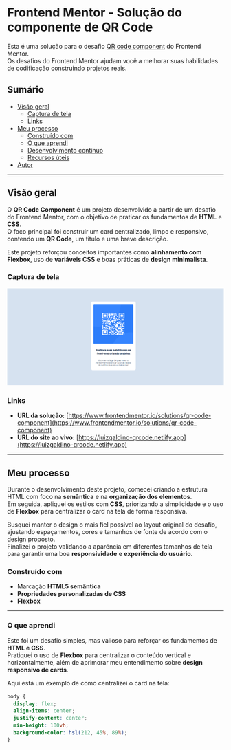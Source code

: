 # Frontend Mentor - Solução do componente de QR Code

Esta é uma solução para o desafio [QR code component](https://www.frontendmentor.io/challenges/qr-code-component-iux_sIO_H) do Frontend Mentor.  
Os desafios do Frontend Mentor ajudam você a melhorar suas habilidades de codificação construindo projetos reais.

## Sumário

- [Visão geral](#visão-geral)
  - [Captura de tela](#captura-de-tela)
  - [Links](#links)
- [Meu processo](#meu-processo)
  - [Construído com](#construído-com)
  - [O que aprendi](#o-que-aprendi)
  - [Desenvolvimento contínuo](#desenvolvimento-contínuo)
  - [Recursos úteis](#recursos-úteis)
- [Autor](#autor)

---

## Visão geral
O **QR Code Component** é um projeto desenvolvido a partir de um desafio do Frontend Mentor, com o objetivo de praticar os fundamentos de **HTML** e **CSS**.  
O foco principal foi construir um card centralizado, limpo e responsivo, contendo um **QR Code**, um título e uma breve descrição.  

Este projeto reforçou conceitos importantes como **alinhamento com Flexbox**, uso de **variáveis CSS** e boas práticas de **design minimalista**.

### Captura de tela

![](./images/Captura%20de%20tela%202025-10-25%20174342.png)

### Links

- **URL da solução:** [https://www.frontendmentor.io/solutions/qr-code-component](https://www.frontendmentor.io/solutions/qr-code-component)  
- **URL do site ao vivo:** [https://luizgaldino-qrcode.netlify.app](https://luizgaldino-qrcode.netlify.app)

---

## Meu processo

Durante o desenvolvimento deste projeto, comecei criando a estrutura HTML com foco na **semântica** e na **organização dos elementos**.  
Em seguida, apliquei os estilos com **CSS**, priorizando a simplicidade e o uso de **Flexbox** para centralizar o card na tela de forma responsiva.

Busquei manter o design o mais fiel possível ao layout original do desafio, ajustando espaçamentos, cores e tamanhos de fonte de acordo com o design proposto.  
Finalizei o projeto validando a aparência em diferentes tamanhos de tela para garantir uma boa **responsividade** e **experiência do usuário**.

### Construído com

- Marcação **HTML5 semântica**  
- **Propriedades personalizadas de CSS**  
- **Flexbox**  

---

### O que aprendi

Este foi um desafio simples, mas valioso para reforçar os fundamentos de **HTML e CSS**.  
Pratiquei o uso de **Flexbox** para centralizar o conteúdo vertical e horizontalmente, além de aprimorar meu entendimento sobre **design responsivo de cards**.

Aqui está um exemplo de como centralizei o card na tela:

```css
body {
  display: flex;
  align-items: center;
  justify-content: center;
  min-height: 100vh;
  background-color: hsl(212, 45%, 89%);
}
